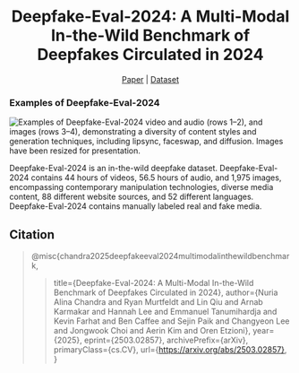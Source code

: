 # <div align="center">Deepfake-Eval-2024: A Multi-Modal In-the-Wild Benchmark of Deepfakes Circulated in 2024</div>

<div align="center">  <a href="https://arxiv.org/abs/2503.02857">Paper</a> | <a href="https://huggingface.co/datasets/nuriachandra/Deepfake-Eval-2024">Dataset</a></div>

### Examples of Deepfake-Eval-2024
![Examples of Deepfake-Eval-2024 video and audio (rows 1–2), and images (rows 3–4),
demonstrating a diversity of content styles and generation techniques, including lipsync, faceswap, and diffusion. Images have been resized for presentation.](assets/fig1_examples.png)

Deepfake-Eval-2024 is an in-the-wild deepfake dataset. Deepfake-Eval-2024 contains 44 hours of videos, 56.5 hours of audio, and 1,975 images, encompassing contemporary manipulation technologies, diverse media content, 88 different website sources, and 52 different languages. Deepfake-Eval-2024 contains manually labeled real and fake media. 

## Citation
>@misc{chandra2025deepfakeeval2024multimodalinthewildbenchmark,
>>title={Deepfake-Eval-2024: A Multi-Modal In-the-Wild Benchmark of Deepfakes Circulated in 2024}, 
>> author={Nuria Alina Chandra and Ryan Murtfeldt and Lin Qiu and Arnab Karmakar and Hannah Lee and Emmanuel Tanumihardja and Kevin Farhat and Ben Caffee and Sejin Paik and Changyeon Lee and Jongwook Choi and Aerin Kim and Oren Etzioni},
>>year={2025},
>>eprint={2503.02857},
>>archivePrefix={arXiv},
>>primaryClass={cs.CV},
>>url={https://arxiv.org/abs/2503.02857}, 
>}
